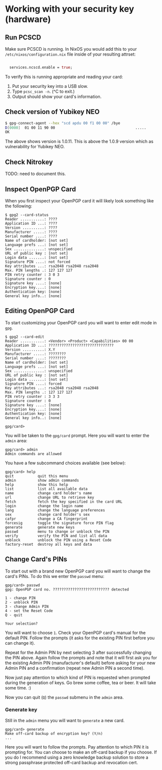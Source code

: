 # Working with your security key (hardware)

## Run PCSCD

Make sure PCSCD is running. In NixOS you would add this to your
`/etc/nixos/configuration.nix` file inside of your resulting
attrset:

```nix

  services.ncscd.enable = true;

```

To verify this is running appropriate and reading your card:

1. Put your security key into a USB slow.
2. Type `pcsc_scan -n`. (^C to exit.)
3. Output should show your card's information.

## Check version of Yubikey NEO

```bash
$ gpg-connect-agent --hex "scd apdu 00 f1 00 00" /bye
D[0000]  01 00 11 90 00                                     .....
OK
```

The above shows version is 1.0.11. This is above the 1.0.9 version
which as vulnerability for Yubikey NEO.

## Check Nitrokey

TODO: need to document this.


## Inspect OpenPGP Card

When you first inspect your OpenPGP card it will likely look something
like the following:

```
$ gpg2 --card-status
Reader ...........: ????
Application ID ...: ????
Version ..........: ????
Manufacturer .....: ????
Serial number ....: ????
Name of cardholder: [not set]
Language prefs ...: [not set]
Sex ..............: unspecified
URL of public key : [not set]
Login data .......: [not set]
Signature PIN ....: not forced
Key attributes ...: rsa2048 rsa2048 rsa2048
Max. PIN lengths .: 127 127 127
PIN retry counter : 3 0 3
Signature counter : 0
Signature key ....: [none]
Encryption key....: [none]
Authentication key: [none]
General key info..: [none]
```

## Editing OpenPGP Card

To start customizing your OpenPGP card you will want to enter
edit mode in `gpg`.

```
$ gpg2 --card-edit
Reader ...........: <Vendor> <Product> <Capabilities> 00 00
Application ID ...: ??????????????????????????????
Version ..........: X.Y
Manufacturer .....: ????????
Serial number ....: ????????
Name of cardholder: [not set]
Language prefs ...: [not set]
Sex ..............: unspecified
URL of public key : [not set]
Login data .......: [not set]
Signature PIN ....: forced
Key attributes ...: rsa2048 rsa2048 rsa2048
Max. PIN lengths .: 127 127 127
PIN retry counter : 3 3 3
Signature counter : 0
Signature key ....: [none]
Encryption key....: [none]
Authentication key: [none]
General key info..: [none]

gpg/card>
```

You will be taken to the `gpg/card` prompt. Here you will want
to enter the `admin` area:

```
gpg/card> admin
Admin commands are allowed

```

You have a few subcommand choices available (see below):

```
gpg/card> help
quit           quit this menu
admin          show admin commands
help           show this help
list           list all available data
name           change card holder's name
url            change URL to retrieve key
fetch          fetch the key specified in the card URL
login          change the login name
lang           change the language preferences
sex            change card holder's sex
cafpr          change a CA fingerprint
forcesig       toggle the signature force PIN flag
generate       generate new keys
passwd         menu to change or unblock the PIN
verify         verify the PIN and list all data
unblock        unblock the PIN using a Reset Code
factory-reset  destroy all keys and data
```

## Change Card's PINs

To start out with a brand new OpenPGP card you will want to change
the card's PINs. To do this we enter the `passwd` menu:

```
gpg/card> passwd
gpg: OpenPGP card no. ?????????????????????????? detected

1 - change PIN
2 - unblock PIN
3 - change Admin PIN
4 - set the Reset Code
Q - quit

Your selection?
```

You will want to choose `1`. Check your OpenPGP card's manual for
the default PIN. Follow the prompts (it asks for the existing PIN
first before you can change it).

Repeat for the Admin PIN by next selecting 3 after successfully
changing the PIN above. Again follow the prompts and note that it
will first ask you for the existing Admin PIN (manufacturer's default)
before asking for your new Admin PIN and a confirmation (repeat new
Admin PIN a second time).

Now just pay attention to which kind of PIN is requested when prompted
during the generation of keys. Go brew some coffee, tea or beer. It will
take some time. :)

Now you can quit (`Q`) the `passwd` submenu in the `admin` area.

### Generate key

Still in the `admin` menu you will want to `generate` a new card.

```
gpg/card> generate
Make off-card backup of encryption key? (Y/n)
...
```

Here you will want to follow the prompts. Pay attention to which PIN it is
prompting for. You can choose to make an off-card backup if you choose.
If you do I recommend using a zero knowledge backup solution to store
a strong passphrase protected off-card backup and revocation cert.


